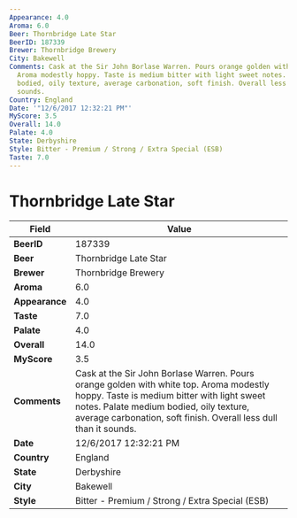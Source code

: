 ```yaml
---
Appearance: 4.0
Aroma: 6.0
Beer: Thornbridge Late Star
BeerID: 187339
Brewer: Thornbridge Brewery
City: Bakewell
Comments: Cask at the Sir John Borlase Warren. Pours orange golden with white top.
  Aroma modestly hoppy. Taste is medium bitter with light sweet notes. Palate medium
  bodied, oily texture, average carbonation, soft finish. Overall less dull than it
  sounds.
Country: England
Date: '"12/6/2017 12:32:21 PM"'
MyScore: 3.5
Overall: 14.0
Palate: 4.0
State: Derbyshire
Style: Bitter - Premium / Strong / Extra Special (ESB)
Taste: 7.0
---
```


# Thornbridge Late Star

| Field         | Value |
|---------------|-------|
| **BeerID** | 187339 |
| **Beer** | Thornbridge Late Star |
| **Brewer** | Thornbridge Brewery |
| **Aroma** | 6.0 |
| **Appearance** | 4.0 |
| **Taste** | 7.0 |
| **Palate** | 4.0 |
| **Overall** | 14.0 |
| **MyScore** | 3.5 |
| **Comments** | Cask at the Sir John Borlase Warren. Pours orange golden with white top. Aroma modestly hoppy. Taste is medium bitter with light sweet notes. Palate medium bodied, oily texture, average carbonation, soft finish. Overall less dull than it sounds. |
| **Date** | 12/6/2017 12:32:21 PM |
| **Country** | England |
| **State** | Derbyshire |
| **City** | Bakewell |
| **Style** | Bitter - Premium / Strong / Extra Special (ESB) |
